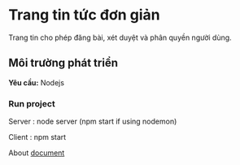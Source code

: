 # Trang tin tức đơn giản

Trang tin cho phép đăng bài, xét duyệt và phân quyền người dùng.

## Môi trường phát triển

**Yêu cầu:** Nodejs 

### Run project

Server : node server (npm start if using nodemon)

Client : npm start

About [document](./doc)
